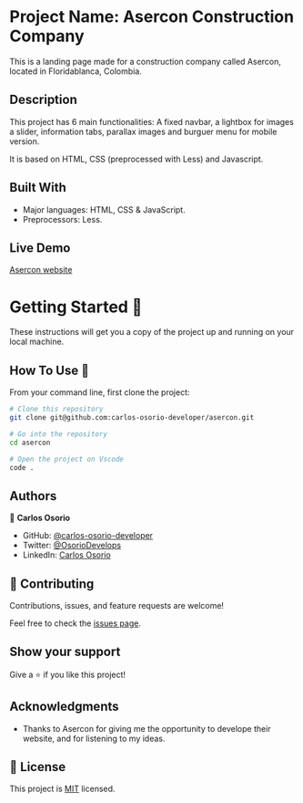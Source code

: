 # Project Name: Asercon Construction Company

This is a landing page made for a construction company called Asercon, located in Floridablanca, Colombia.

## Description

This project has 6 main functionalities: A fixed navbar, a lightbox for images a slider, information tabs, parallax images and burguer menu for mobile version.

It is based on HTML, CSS (preprocessed with Less) and Javascript.

## Built With

- Major languages: HTML, CSS & JavaScript.
- Preprocessors: Less.

## Live Demo

[Asercon website](https://asercon.surge.sh/)

# Getting Started 🚀

These instructions will get you a copy of the project up and running on your local machine.

## How To Use 🔧

From your command line, first clone the project:

```bash
# Clone this repository
git clone git@github.com:carlos-osorio-developer/asercon.git

# Go into the repository
cd asercon

# Open the project on Vscode
code .

```

## Authors

👤 **Carlos Osorio**

- GitHub: [@carlos-osorio-developer](https://github.com/carlos-osorio-developer)
- Twitter: [@OsorioDevelops](hhttps://twitter.com/@OsorioDevelops)
- LinkedIn: [Carlos Osorio](https://www.linkedin.com/in/carlos-osorio-developer/)

## 🤝 Contributing

Contributions, issues, and feature requests are welcome!

Feel free to check the [issues page](./issues/).

## Show your support

Give a ⭐️ if you like this project!

## Acknowledgments

- Thanks to Asercon for giving me the opportunity to develope their website, and for listening to my ideas.

## 📝 License

This project is [MIT](lic.url) licensed.
